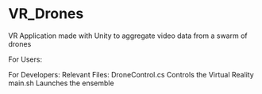 # VR_Drones
VR Application made with Unity to aggregate video data from a swarm of drones

For Users:

For Developers:
	Relevant Files:
		DroneControl.cs 
		Controls the Virtual Reality
		main.sh
		Launches the ensemble
		
